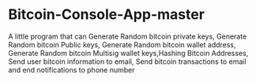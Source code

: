 # Bitcoin-Console-App-master
A little program that can Generate Random bitcoin private keys, Generate Random bitcoin Public keys, Generate Random bitcoin wallet address, Generate Random bitcoin Multisig wallet keys,Hashing Bitcoin Addresses, Send user bitcoin information to email, Send bitcoin transactions to email and end notifications to phone number
